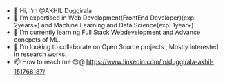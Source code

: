 - 👋 Hi, I’m @AKHIL Duggirala
- 👀 I’m expertised in Web Development(FrontEnd Developer)(exp: 2years+) and Machine Learning and Data Science(exp: 1year+) 
- 🌱 I’m currently learning Full Stack Webdevelopment and Advance concpets of ML.
- 💞️ I’m looking to collaborate on Open Source projects , Mostly interested in research works.
- 📫 How to reach me 😎@ https://www.linkedin.com/in/duggirala-akhil-151768187/

<!---
AKHIL-882/AKHIL-882 is a ✨ special ✨ repository because its `README.md` (this file) appears on your GitHub profile.
You can click the Preview link to take a look at your changes.
--->
